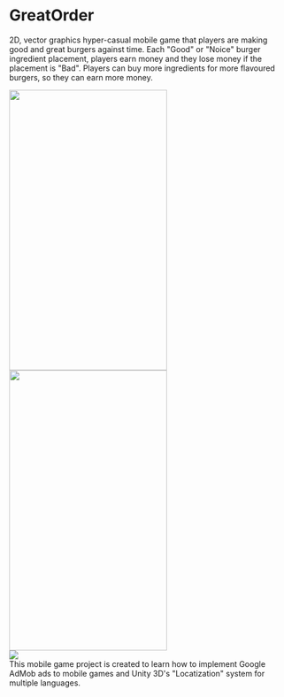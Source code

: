# GreatOrder

2D, vector graphics hyper-casual mobile game that players are making good and great burgers against time. Each "Good" or "Noice" burger ingredient placement, players earn money and they lose money if the placement is "Bad". Players can buy more ingredients for more flavoured burgers, so they can earn more money.

<img src="https://user-images.githubusercontent.com/22707968/210635870-dfbd2e38-df39-4f31-aaf5-99a1a1238afc.png" width="285" height="507"> <img src="https://user-images.githubusercontent.com/22707968/210636394-5fceb7b1-9836-4c84-a587-44d3a942cd02.png" width="285" height="507">   
[![](https://user-images.githubusercontent.com/22707968/210634587-d1812cec-f6de-4b49-8668-cc70e6283802.png)](https://play.google.com/store/apps/details?id=com.GundulfGames.GreatOrder)   
This mobile game project is created to learn how to implement Google AdMob ads to mobile games and Unity 3D's "Locatization" system for multiple languages.
